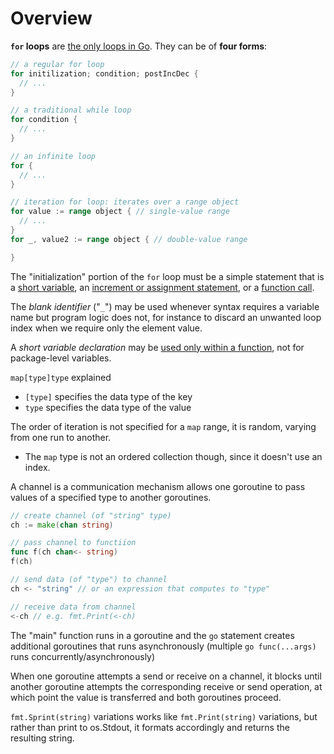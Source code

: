 # Overview
**`for` loops** are <u>the only loops in Go</u>. They can be of **four forms**:
```go
// a regular for loop
for initilization; condition; postIncDec {
  // ...
}

// a traditional while loop
for condition {
  // ...
}

// an infinite loop
for {
  // ...
}

// iteration for loop: iterates over a range object
for value := range object { // single-value range
  // ...
}
for _, value2 := range object { // double-value range

}
```

The "initialization" portion of the `for` loop must be a simple statement that is a <u>short variable</u>, an <u>increment or assignment statement</u>, or a <u>function call</u>.


The *blank identifier* ("`_`") may be used whenever syntax requires a variable name but program logic does not, for instance to discard an unwanted loop index when we require only the element value.

A *short variable declaration* may be <u>used only within a function</u>, not for package-level variables.

`map[type]type` explained
- `[type]` specifies the data type of the key
- `type` specifies the data type of the value

The order of iteration is not specified for a `map` range, it is random, varying from one run to another.
- The `map` type is not an ordered collection though, since it doesn't use an index.

A channel is a communication mechanism allows one goroutine to pass values of a specified type to another goroutines.
```go
// create channel (of "string" type)
ch := make(chan string)

// pass channel to functiion
func f(ch chan<- string)
f(ch)

// send data (of "type") to channel
ch <- "string" // or an expression that computes to "type"

// receive data from channel
<-ch // e.g. fmt.Print(<-ch)
```
	
The "main" function runs in a goroutine and the `go` statement creates additional goroutines that runs asynchronously (multiple `go func(...args)` runs concurrently/asynchronously)

When one goroutine attempts a send or receive on a channel, it blocks until another goroutine attempts the corresponding receive or send operation, at which point the value is transferred and both goroutines proceed.

`fmt.Sprint(string)` variations works like `fmt.Print(string)` variations, but rather than print to os.Stdout, it formats accordingly and returns the resulting string.
